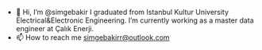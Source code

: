 - 👋 Hi, I’m @simgebakir
 I graduated from Istanbul Kultur University Electrical&Electronic Engineering.
 I’m currently working as a master data engineer at Çalık Enerji.
- 📫 How to reach me simgebakirr@outlook.com

<!---
simgebakir/simgebakir is a ✨ special ✨ repository because its `README.md` (this file) appears on your GitHub profile.
You can click the Preview link to take a look at your changes.
--->
